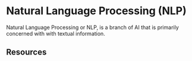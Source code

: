 # Natural Language Processing (NLP)
Natural Language Processing or NLP, is a branch of AI that is primarily 
concerned with with textual information.

## Resources